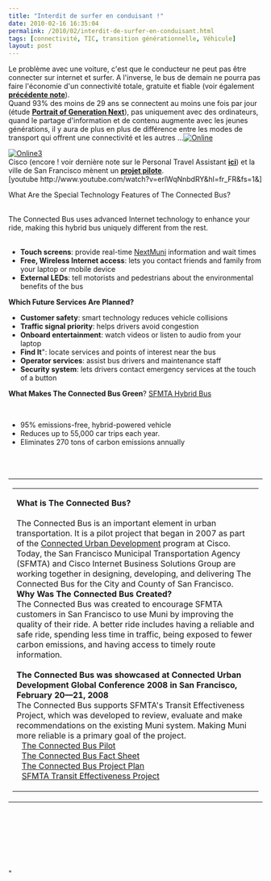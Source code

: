 ```yaml
---
title: "Interdit de surfer en conduisant !"
date: 2010-02-16 16:35:04
permalink: /2010/02/interdit-de-surfer-en-conduisant.html
tags: [connectivité, TIC, transition générationnelle, Véhicule]
layout: post
---
```


<p>Le problème avec une voiture, c'est que le conducteur ne peut pas être connecter sur internet et surfer. A l'inverse, le bus de demain ne pourra pas faire l'économie d'un connectivité totale, gratuite et fiable (voir également <strong><span style="text-decoration: underline"><a href="https://gabrielplassat.github.io/transportsdufutur/2009/12/vers-des-bus-sans-chauffeur-mais-avec-plus-dechanges.html" target="_blank">précédente note</a></span></strong>).<br />Quand 93% des moins de 29 ans se connectent au moins une fois par jour (étude <strong><span style="text-decoration: underline"><a href="http://pewresearch.org/millennials/" target="_blank">Portrait of Generation Next</a></span></strong>), pas uniquement avec des ordinateurs, quand le partage d'information et de contenu augmente avec les jeunes générations, il y aura de plus en plus de différence entre les modes de transport qui offrent une connectivité et les autres ...<a href="https://gabrielplassat.github.io/transportsdufutur/wp-content/uploads/sites/6/old/6a0120a66d2ad4970b012877a92841970c-pi.jpg" rel="lightbox"><img alt="Online" border="0" class="asset asset-image at-xid-6a0120a66d2ad4970b012877a92841970c " src="/wp-content/uploads/sites/6/old/6a0120a66d2ad4970b012877a92841970c-320pi.jpg" title="Online" /></a>  </p>   <!--more-->  <p><a href="https://gabrielplassat.github.io/transportsdufutur/wp-content/uploads/sites/6/old/6a0120a66d2ad4970b0120a8a69991970b-pi.jpg" rel="lightbox"><img alt="Online3" border="0" class="asset asset-image at-xid-6a0120a66d2ad4970b0120a8a69991970b " src="/wp-content/uploads/sites/6/old/6a0120a66d2ad4970b0120a8a69991970b-320pi.jpg" title="Online3" /></a> <br />Cisco (encore ! voir dernière note sur le Personal Travel Assistant <strong><span style="text-decoration: underline"><a href="https://gabrielplassat.github.io/transportsdufutur/2010/02/personnal-travel-assistant-cisco.html" target="_blank">ici</a></span></strong>) et la ville de San Francisco mènent un <strong><span style="text-decoration: underline"><a href="http://www.cisco.com/web/about/ac79/ps/cud/tcb.html" target="_blank">projet pilote</a></span></strong>. <br />  [youtube http://www.youtube.com/watch?v=erlWqNnbdRY&hl=fr_FR&fs=1&]<br /></p> <table align="center" border="0" cellpadding="0" cellspacing="0" width="96%"> <tbody> <tr> <td colspan="4" height="220" valign="top"> <table border="0" cellpadding="0" cellspacing="0" width="100%"> <tbody> <tr> <td valign="top"> <p><strong>What is The Connected Bus?<br /></strong><br />The Connected Bus is an important element in urban transportation. It is a pilot project that began in 2007 as part of the <a href="http://www.cisco.com/web/about/ac79/ps/cud/index.html" target="new">Connected Urban Development</a> program at Cisco. Today, the San Francisco Municipal Transportation Agency (SFMTA) and Cisco Internet Business Solutions Group are working together in designing, developing, and delivering The Connected Bus for the City and County of San Francisco. <br /><strong>Why Was The Connected Bus Created?</strong><br />The Connected Bus was created to encourage SFMTA customers in San Francisco to use Muni by improving the quality of their ride. A better ride includes having a reliable and safe ride, spending less time in traffic, being exposed to fewer carbon emissions, and having access to timely route information.<br /><br /><strong>The Connected Bus was showcased at Connected Urban Development Global Conference 2008 in San Francisco, February 20—21, 2008</strong><br />The Connected Bus supports SFMTA's Transit Effectiveness Project, which was developed to review, evaluate and make recommendations on the existing Muni system. Making Muni more reliable is a primary goal of the project. <br /><img height="11" src="http://www.typepad.com/web/about/ac79/images/cud/cb/arrow.gif" width="6" /> <a href="http://www.typepad.com/web/about/ac79/docs/cud/The_Connected_Bus_Pilot.pdf" target="_blank">The Connected Bus Pilot</a> <br /><img height="11" src="http://www.typepad.com/web/about/ac79/images/cud/cb/arrow.gif" width="6" /> <a href="http://www.typepad.com/web/about/ac79/docs/wp/cud/CUD_Connected_Bus_Fact_Sheet.Final.pdf" target="_blank">The Connected Bus Fact Sheet</a><br /><img height="11" src="http://www.typepad.com/web/about/ac79/images/cud/cb/arrow.gif" width="6" /> <a href="http://www.typepad.com/web/about/ac79/docs/wp/cud/CUD_ConnectedBusPP_021508final.pdf" target="_blank">The Connected Bus Project Plan</a><br /><img height="11" src="http://www.typepad.com/web/about/ac79/images/cud/cb/arrow.gif" width="6" /> <a href="http://www.sftep.com/" target="new">SFMTA Transit Effectiveness Project</a></p></td> </tr></tbody></table></td></tr> <tr> <p>What Are the Special Technology Features of The Connected Bus?<br /> <p><br />The Connected Bus uses advanced Internet technology to enhance your ride, making this hybrid bus uniquely different from the rest.<br /><br /> <ul> <li><strong>Touch screens</strong>: provide real-time <a href="http://www.nextmuni.com/" target="new">NextMuni</a> information and wait times <li><strong>Free, Wireless Internet access</strong>: lets you contact friends and family from your laptop or mobile device <li><strong>External LEDs</strong>: tell motorists and pedestrians about the environmental benefits of the bus </li> </li> </li> </ul> <p><strong>Which Future Services Are Planned?<br /></strong></p> <ul> <li><strong>Customer safety</strong>: smart technology reduces vehicle collisions <li><strong>Traffic signal priority</strong>: helps drivers avoid congestion <li><strong>Onboard entertainment</strong>: watch videos or listen to audio from your laptop <li><strong>Find It</strong>": locate services and points of interest near the bus <li><strong>Operator services</strong>: assist bus drivers and maintenance staff <li><strong>Security system</strong>: lets drivers contact emergency services at the touch of a button </li> </li> </li> </li> </li> </li> </ul> <strong>What Makes The Connected Bus Green</strong>? <a href="http://www.sfmta.com/cms/mfleet/hybrids.htm" target="new">SFMTA Hybrid Bus</a> <p><br /> <ul> <li> <div>95% emissions-free, hybrid-powered vehicle </div> <li> <div>Reduces up to 55,000 car trips each year. </div> <li> <div>Eliminates 270 tons of carbon emissions annually </div></li> </li> </li> </ul> <p><br /><br /></p></p></p></p></tr></tbody></table> <div></div> <p> <p><br /><br /><br /><br /><br /><br /></p></p>"
